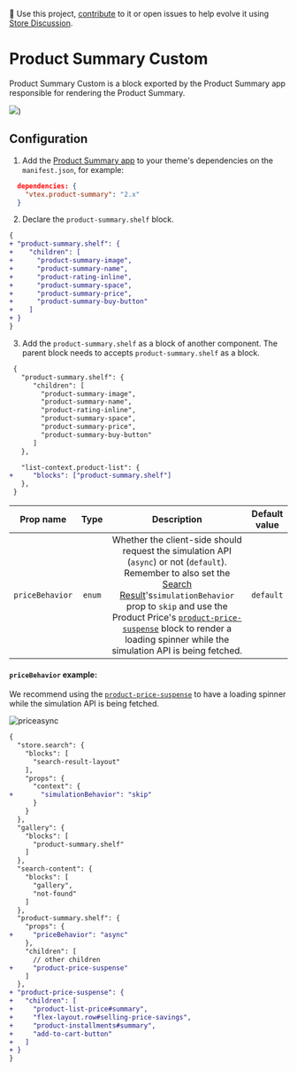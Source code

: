 📢 Use this project, [contribute](https://github.com/vtex-apps/product-summary/blob/master/docs/ProductSummaryCustom.md) to it or open issues to help evolve it using [Store Discussion](https://github.com/vtex-apps/store-discussion).

# Product Summary Custom

Product Summary Custom is a block exported by the Product Summary app responsible for rendering the Product Summary.

![](https://user-images.githubusercontent.com/40380674/96649443-7d21d480-1307-11eb-9100-534fa9e70ca6.png))

## Configuration

1. Add the [Product Summary app](https://vtex.io/docs/components/content-blocks/vtex.product-summary/) to your theme's dependencies on the `manifest.json`, for example:

```json
  dependencies: {
    "vtex.product-summary": "2.x"
  }
```

2. Declare the `product-summary.shelf` block.

```diff
{
+ "product-summary.shelf": {
+    "children": [
+      "product-summary-image",
+      "product-summary-name",
+      "product-rating-inline",
+      "product-summary-space",
+      "product-summary-price",
+      "product-summary-buy-button"
+    ]
+ }
}
```

3. Add the `product-summary.shelf` as a block of another component. The parent block needs to accepts `product-summary.shelf` as a block.

```diff
 {
   "product-summary.shelf": {
      "children": [
        "product-summary-image",
        "product-summary-name",
        "product-rating-inline",
        "product-summary-space",
        "product-summary-price",
        "product-summary-buy-button"
      ]
   },

   "list-context.product-list": {
+     "blocks": ["product-summary.shelf"]
   },
 }
```


| Prop name        | Type          | Description                            | Default value  |
| :--------------: | :---------: | :--------------------------: | :------------: |
| `priceBehavior` | `enum` | Whether the client-side should request the simulation API (`async`) or not (`default`). Remember to also set the [Search Result](https://vtex.io/docs/components/content-blocks/vtex.search-result@3.79.1/#configuration)'s`simulationBehavior` prop to `skip` and use the Product Price's [`product-price-suspense`](https://github.com/vtex-apps/product-price/blob/master/docs/README.md) block to render a loading spinner while the simulation API is being fetched. | `default` |

#### `priceBehavior` example:

We recommend using the [`product-price-suspense`](https://github.com/vtex-apps/product-price/blob/master/docs/README.md) to have a loading spinner while the simulation API is being fetched.

![priceasync](https://user-images.githubusercontent.com/40380674/96735041-85265680-1391-11eb-80e9-2eb35607fd72.gif)

```diff
{
  "store.search": {
    "blocks": [
      "search-result-layout"
    ],
    "props": {
      "context": {
+       "simulationBehavior": "skip"
      }
    }
  },
  "gallery": {
    "blocks": [
      "product-summary.shelf"
    ]
  },
  "search-content": {
    "blocks": [
      "gallery",
      "not-found"
    ]
  },
  "product-summary.shelf": {
    "props": {
+     "priceBehavior": "async"
    },
    "children": [
      // other children
+     "product-price-suspense"
    ]
  },
+ "product-price-suspense": {
+   "children": [
+     "product-list-price#summary",
+     "flex-layout.row#selling-price-savings",
+     "product-installments#summary",
+     "add-to-cart-button"
+   ]
+ }
}
```
